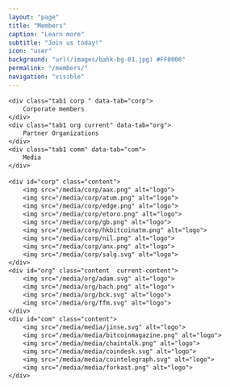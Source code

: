 ```yaml
---
layout: "page"
title: "Members"
caption: "Learn more"
subtitle: "Join us today!"
icon: "user"
background: "url(/images/bahk-bg-01.jpg) #FF0000"
permalink: "/members/"
navigation: "visible"
---
```

<!-- background: " url(/images/founding-day.jpeg) #FF0000" -->

<div class="member">

	<div class="tab1 corp " data-tab="corp">
		Corporate members
	</div>
	<div class="tab1 org current" data-tab="org">
		Partner Organizations
	</div>
	<div class="tab1 comm" data-tab="com">
		Media
	</div>
		
	<div id="corp" class="content">
		<img src="/media/corp/aax.png" alt="logo">
		<img src="/media/corp/atum.png" alt="logo">
		<img src="/media/corp/edge.png" alt="logo">
		<img src="/media/corp/etoro.png" alt="logo">
		<img src="/media/corp/gb.png" alt="logo">
		<img src="/media/corp/hkbitcoinatm.png" alt="logo">
		<img src="/media/corp/nil.png" alt="logo">
		<img src="/media/corp/anx.png" alt="logo">
		<img src="/media/corp/salg.svg" alt="logo">
	</div>
	<div id="org" class="content  current-content">
		<img src="/media/org/adam.svg" alt="logo">
		<img src="/media/org/bach.png" alt="logo">
		<img src="/media/org/bck.svg" alt="logo">
		<img src="/media/org/ffm.svg" alt="logo">
	</div>
	<div id="com" class="content">
		<img src="/media/media/jinse.svg" alt="logo">
		<img src="/media/media/bitcoinmagazine.png" alt="logo">
		<img src="/media/media/chaintalk.png" alt="logo">
		<img src="/media/media/coindesk.svg" alt="logo">
		<img src="/media/media/cointelegraph.svg" alt="logo">
		<img src="/media/media/forkast.png" alt="logo">
	</div>
	
</div>
